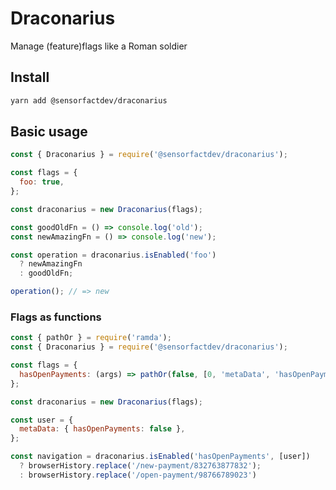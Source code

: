 # Draconarius
Manage (feature)flags like a Roman soldier

## Install

```bash
yarn add @sensorfactdev/draconarius
```

## Basic usage

```javascript
const { Draconarius } = require('@sensorfactdev/draconarius');

const flags = {
  foo: true,
};

const draconarius = new Draconarius(flags);

const goodOldFn = () => console.log('old');
const newAmazingFn = () => console.log('new');

const operation = draconarius.isEnabled('foo')
  ? newAmazingFn
  : goodOldFn;

operation(); // => new
```

### Flags as functions

```javascript
const { pathOr } = require('ramda');
const { Draconarius } = require('@sensorfactdev/draconarius');

const flags = {
  hasOpenPayments: (args) => pathOr(false, [0, 'metaData', 'hasOpenPayments'], args),
};

const draconarius = new Draconarius(flags);

const user = {
  metaData: { hasOpenPayments: false },
};

const navigation = draconarius.isEnabled('hasOpenPayments', [user])
  ? browserHistory.replace('/new-payment/832763877832');
  : browserHistory.replace('/open-payment/98766789023')
```
